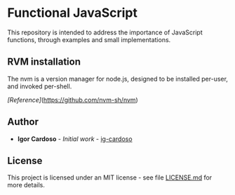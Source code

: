 # Functional JavaScript
This repository is intended to address the importance of JavaScript functions, through examples and small implementations.

## RVM installation
The nvm is a version manager for node.js, designed to be installed per-user, and invoked per-shell.

*[Reference]*(https://github.com/nvm-sh/nvm)

## Author

* **Igor Cardoso** - *Initial work* - [ig-cardoso](https://github.com/ig-cardoso)

## License

This project is licensed under an MIT license - see file [LICENSE.md](LICENSE.md) for more details.
